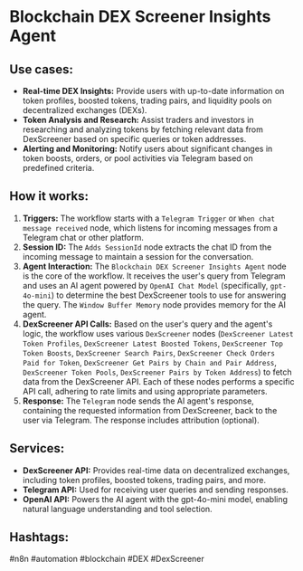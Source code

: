 # Blockchain DEX Screener Insights Agent

## Use cases:

- **Real-time DEX Insights:** Provide users with up-to-date information on token profiles, boosted tokens, trading pairs, and liquidity pools on decentralized exchanges (DEXs).
- **Token Analysis and Research:** Assist traders and investors in researching and analyzing tokens by fetching relevant data from DexScreener based on specific queries or token addresses.
- **Alerting and Monitoring:** Notify users about significant changes in token boosts, orders, or pool activities via Telegram based on predefined criteria.

## How it works:

1.  **Triggers:** The workflow starts with a `Telegram Trigger` or `When chat message received` node, which listens for incoming messages from a Telegram chat or other platform.
2.  **Session ID:** The `Adds SessionId` node extracts the chat ID from the incoming message to maintain a session for the conversation.
3.  **Agent Interaction:** The `Blockchain DEX Screener Insights Agent` node is the core of the workflow. It receives the user's query from Telegram and uses an AI agent powered by `OpenAI Chat Model` (specifically, `gpt-4o-mini`) to determine the best DexScreener tools to use for answering the query.  The `Window Buffer Memory` node provides memory for the AI agent.
4.  **DexScreener API Calls:** Based on the user's query and the agent's logic, the workflow uses various `DexScreener` nodes (`DexScreener Latest Token Profiles`, `DexScreener Latest Boosted Tokens`, `DexScreener Top Token Boosts`, `DexScreener Search Pairs`, `DexScreener Check Orders Paid for Token`, `DexScreener Get Pairs by Chain and Pair Address`, `DexScreener Token Pools`, `DexScreener Pairs by Token Address`) to fetch data from the DexScreener API. Each of these nodes performs a specific API call, adhering to rate limits and using appropriate parameters.
5.  **Response:** The `Telegram` node sends the AI agent's response, containing the requested information from DexScreener, back to the user via Telegram. The response includes attribution (optional).

## Services:

-   **DexScreener API:** Provides real-time data on decentralized exchanges, including token profiles, boosted tokens, trading pairs, and more.
-   **Telegram API:** Used for receiving user queries and sending responses.
-   **OpenAI API:** Powers the AI agent with the gpt-4o-mini model, enabling natural language understanding and tool selection.

## Hashtags:

#n8n #automation #blockchain #DEX #DexScreener
